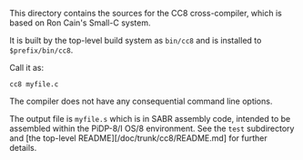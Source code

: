 This directory contains the sources for the CC8 cross-compiler, which is
based on Ron Cain's Small-C system.

It is built by the top-level build system as `bin/cc8` and is installed
to `$prefix/bin/cc8`.

Call it as:

    cc8 myfile.c

The compiler does not have any consequential command line options.

The output file is `myfile.s` which is in SABR assembly code, intended
to be assembled within the PiDP-8/I OS/8 environment. See the `test`
subdirectory and [the top-level README][/doc/trunk/cc8/README.md] for
further details.
